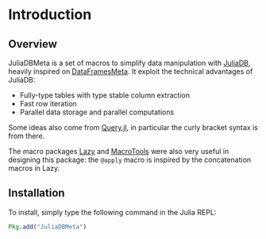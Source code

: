 # Introduction

## Overview

JuliaDBMeta is a set of macros to simplify data manipulation with [JuliaDB](https://github.com/JuliaComputing/JuliaDB.jl), heavily inspired on [DataFramesMeta](https://github.com/JuliaStats/DataFramesMeta.jl). It exploit the technical advantages of JuliaDB:

- Fully-type tables with type stable column extraction
- Fast row iteration
- Parallel data storage and parallel computations

Some ideas also come from [Query.jl](https://github.com/davidanthoff/Query.jl), in particular the curly bracket syntax is from there.

The macro packages [Lazy](https://github.com/MikeInnes/Lazy.jl) and [MacroTools](https://github.com/MikeInnes/MacroTools.jl) were also very useful in designing this package: the `@apply` macro is inspired by the concatenation macros in Lazy.

## Installation

To install, simply type the following command in the Julia REPL:

```julia
Pkg.add("JuliaDBMeta")
```
